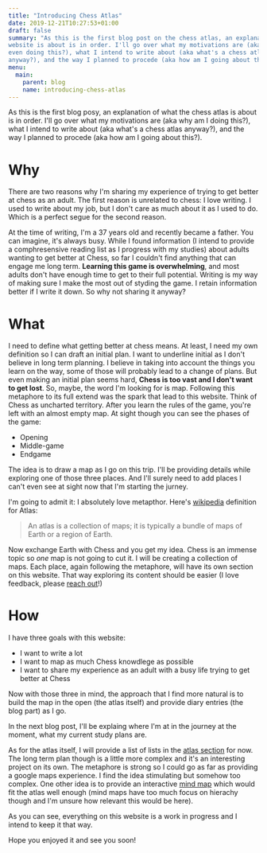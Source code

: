 ```yaml
---
title: "Introducing Chess Atlas"
date: 2019-12-21T10:27:53+01:00
draft: false
summary: "As this is the first blog post on the chess atlas, an explanation of what this
website is about is in order. I'll go over what my motivations are (aka why am I
even doing this?), what I intend to write about (aka what's a chess atlas
anyway?), and the way I planned to procede (aka how am I going about this?)."
menu:
  main:
    parent: blog
    name: introducing-chess-atlas
---
```


As this is the first blog posy, an explanation of what the chess atlas is about
is in order. I'll go over what my motivations are (aka why am I  doing this?),
what I intend to write about (aka what's a chess atlas anyway?), and the way I
planned to procede (aka how am I going about this?).

# Why

There are two reasons why I'm sharing my experience of trying to get better at
chess as an adult. The first reason is unrelated to chess: I love writing. I
used to write about my job, but I don't care as much about it as I used to do.
Which is a perfect segue for the second reason. 


At the time of writing, I'm a 37 years old and recently became a father. You can
imagine, it's always busy. While I found information (I intend to provide a
comphresensive reading list as I progress with my studies) about adults wanting
to get better at Chess, so far I couldn't find anything that can engage me long
term. **Learning this game is overwhelming**, and most adults don't have enough
time to get to their full potential. Writing is my way of making sure I make the
most out of styding the game. I retain information better if I write it down. So
why not sharing it anyway?

# What

I need to define what getting better at chess means. At least, I need my own
definition so I can draft an initial plan. I want to underline initial as I
don't believe in long term planning. I believe in taking into account the things
you learn on the way, some of those will probably lead to a change of plans. But
even making an initial plan seems hard,  **Chess is too vast and I don't want to
get lost**. So, maybe, the word I'm looking for is map. Following this metaphore
to its full extend was the spark that lead to this website. Think of Chess as
uncharted territory. After you learn the rules of the game, you're left with an
almost empty map. At sight though you can see the phases of the game:

- Opening
- Middle-game
- Endgame

The idea is to draw a map as I go on this trip. I'll be providing details while
exploring one of those three places. And I'll surely need to add places I can't
even see at sight now that I'm starting the jurney.


I'm going to admit it: I absolutely love metapthor. Here's
[wikipedia](https://en.wikipedia.org/wiki/Atlas) definition for Atlas:

> An atlas is a collection of maps; it is typically a bundle of maps of Earth or
> a region of Earth. 

Now exchange Earth with Chess and you get my idea. Chess is an immense topic so
*one* map is not going to cut it. I will be creating a collection of maps. Each
place, again following the metaphore, will have its own section on this website.
That way exploring its content should be easier (I love feedback, please [reach
out](mailto://hello@chessatlas.net)!)

# How

I have three goals with this website:

- I want to write a lot
- I want to map as much Chess knowdlege as possible
- I want to share my experience as an adult with a busy life trying to get
  better at Chess

Now with those three in mind, the approach that I find more natural is to
build the map in the open (the atlas itself) and provide diary entries (the blog
part) as I go.

In the next blog post, I'll be explaing where I'm at in the journey at the
moment, what my current study plans are. 

As for the atlas itself, I will provide a list of lists in the [atlas
section](/content/atlas/_index.md) for now. The long term plan though is a
little more complex and it's an interesting project on its own. The metaphore is
strong so I could go as far as providing a google maps experience. I find the
idea stimulating but somehow too complex. One other idea is to provide an
interactive [mind map](https://en.wikipedia.org/wiki/Mind_map) which would fit
the atlas well enough (mind maps have too much focus on hierachy though and I'm
unsure how relevant this would be here).


As you can see, everything on this website is a work in progress and I intend to
keep it that way.

Hope you enjoyed it and see you soon!